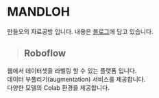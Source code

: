 # MANDLOH
만들오의 자료공방 입니다.
내용은 [블로그]에 담고 있습니다. 

> ## Roboflow
웹에서 데이터셋을 라벨링 할 수 있는 플랫폼 입니다.  
데이터 부풀리기(augmentation) 서비스를 제공합니다.  
다양한 모델의 Colab 환경을 제공합니다.

[블로그]:  https://mandloh.tistory.com
